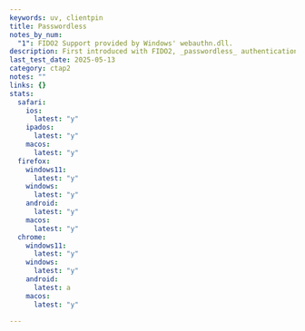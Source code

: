 ```yaml
---
keywords: uv, clientpin
title: Passwordless
notes_by_num:
  "1": FIDO2 Support provided by Windows' webauthn.dll.
description: First introduced with FIDO2, _passwordless_ authentication relies on getting the username either by prompting the user or using persistent cookies, and then prompting the user to use their FIDO device with _user verification_.  User verification may be achieved by providing a PIN via the operating system or browser, or with _built in user verification_ on some authenticators.
last_test_date: 2025-05-13
category: ctap2
notes: ""
links: {}
stats:
  safari:
    ios:
      latest: "y"
    ipados:
      latest: "y"
    macos:
      latest: "y"
  firefox:
    windows11:
      latest: "y"
    windows:
      latest: "y"
    android:
      latest: "y"
    macos:
      latest: "y"
  chrome:
    windows11:
      latest: "y"
    windows:
      latest: "y"
    android:
      latest: a
    macos:
      latest: "y"

---
```

